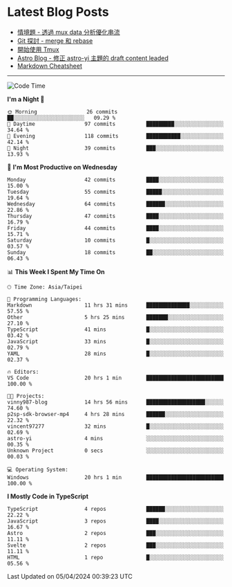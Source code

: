 # Latest Blog Posts
<!-- BLOG-POST-LIST:START -->
- [情境題 - 透過 mux data 分析優化串流](https://blog.vinny987.xyz/blog/2024/case-study-optimizing-streaming-through-mux-data-analysis/)
- [Git 探討 - merge 和 rebase](https://blog.vinny987.xyz/blog/2024/exploring-git-merge-and-rebase/)
- [開始使用 Tmux](https://blog.vinny987.xyz/blog/2024/start-using-tmux/)
- [Astro Blog - 修正 astro-yi 主題的 draft content leaded](https://blog.vinny987.xyz/blog/2024/astro-blog-fixed-the-issue-of-draft-content-leakage-in-the-astro-yi-theme/)
- [Markdown Cheatsheet](https://blog.vinny987.xyz/blog/2024/markdown-cheatsheet/)
<!-- BLOG-POST-LIST:END -->

---

<!--START_SECTION:waka-->
![Code Time](http://img.shields.io/badge/Code%20Time-21%20hrs%2058%20mins-blue)

**I'm a Night 🦉** 

```text
🌞 Morning                26 commits          ██░░░░░░░░░░░░░░░░░░░░░░░   09.29 % 
🌆 Daytime                97 commits          █████████░░░░░░░░░░░░░░░░   34.64 % 
🌃 Evening                118 commits         ███████████░░░░░░░░░░░░░░   42.14 % 
🌙 Night                  39 commits          ███░░░░░░░░░░░░░░░░░░░░░░   13.93 % 
```
📅 **I'm Most Productive on Wednesday** 

```text
Monday                   42 commits          ████░░░░░░░░░░░░░░░░░░░░░   15.00 % 
Tuesday                  55 commits          █████░░░░░░░░░░░░░░░░░░░░   19.64 % 
Wednesday                64 commits          ██████░░░░░░░░░░░░░░░░░░░   22.86 % 
Thursday                 47 commits          ████░░░░░░░░░░░░░░░░░░░░░   16.79 % 
Friday                   44 commits          ████░░░░░░░░░░░░░░░░░░░░░   15.71 % 
Saturday                 10 commits          █░░░░░░░░░░░░░░░░░░░░░░░░   03.57 % 
Sunday                   18 commits          ██░░░░░░░░░░░░░░░░░░░░░░░   06.43 % 
```


📊 **This Week I Spent My Time On** 

```text
🕑︎ Time Zone: Asia/Taipei

💬 Programming Languages: 
Markdown                 11 hrs 31 mins      ██████████████░░░░░░░░░░░   57.55 % 
Other                    5 hrs 25 mins       ███████░░░░░░░░░░░░░░░░░░   27.10 % 
TypeScript               41 mins             █░░░░░░░░░░░░░░░░░░░░░░░░   03.42 % 
JavaScript               33 mins             █░░░░░░░░░░░░░░░░░░░░░░░░   02.79 % 
YAML                     28 mins             █░░░░░░░░░░░░░░░░░░░░░░░░   02.37 % 

🔥 Editors: 
VS Code                  20 hrs 1 min        █████████████████████████   100.00 % 

🐱‍💻 Projects: 
vinny987-blog            14 hrs 56 mins      ███████████████████░░░░░░   74.60 % 
p2sp-sdk-browser-mp4     4 hrs 28 mins       ██████░░░░░░░░░░░░░░░░░░░   22.32 % 
vincent97277             32 mins             █░░░░░░░░░░░░░░░░░░░░░░░░   02.69 % 
astro-yi                 4 mins              ░░░░░░░░░░░░░░░░░░░░░░░░░   00.35 % 
Unknown Project          0 secs              ░░░░░░░░░░░░░░░░░░░░░░░░░   00.03 % 

💻 Operating System: 
Windows                  20 hrs 1 min        █████████████████████████   100.00 % 
```

**I Mostly Code in TypeScript** 

```text
TypeScript               4 repos             ██████░░░░░░░░░░░░░░░░░░░   22.22 % 
JavaScript               3 repos             ████░░░░░░░░░░░░░░░░░░░░░   16.67 % 
Astro                    2 repos             ███░░░░░░░░░░░░░░░░░░░░░░   11.11 % 
Svelte                   2 repos             ███░░░░░░░░░░░░░░░░░░░░░░   11.11 % 
HTML                     1 repo              █░░░░░░░░░░░░░░░░░░░░░░░░   05.56 % 
```




 Last Updated on 05/04/2024 00:39:23 UTC
<!--END_SECTION:waka-->

<!--
**vincent97277/vincent97277** is a ✨ _special_ ✨ repository because its `README.md` (this file) appears on your GitHub profile.

Here are some ideas to get you started:

- 🔭 I’m currently working on ...
- 🌱 I’m currently learning ...
- 👯 I’m looking to collaborate on ...
- 🤔 I’m looking for help with ...
- 💬 Ask me about ...
- 📫 How to reach me: ...
- 😄 Pronouns: ...
- ⚡ Fun fact: ...
-->

